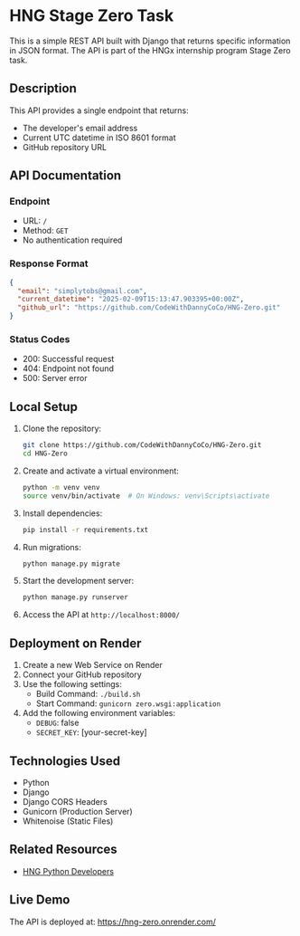 # HNG Stage Zero Task

This is a simple REST API built with Django that returns specific information in JSON format. The API is part of the HNGx internship program Stage Zero task.

## Description

This API provides a single endpoint that returns:

- The developer's email address
- Current UTC datetime in ISO 8601 format
- GitHub repository URL

## API Documentation

### Endpoint

- URL: `/`
- Method: `GET`
- No authentication required

### Response Format

```json
{
  "email": "simplytobs@gmail.com",
  "current_datetime": "2025-02-09T15:13:47.903395+00:00Z",
  "github_url": "https://github.com/CodeWithDannyCoCo/HNG-Zero.git"
}
```

### Status Codes

- 200: Successful request
- 404: Endpoint not found
- 500: Server error

## Local Setup

1. Clone the repository:

   ```bash
   git clone https://github.com/CodeWithDannyCoCo/HNG-Zero.git
   cd HNG-Zero
   ```

2. Create and activate a virtual environment:

   ```bash
   python -m venv venv
   source venv/bin/activate  # On Windows: venv\Scripts\activate
   ```

3. Install dependencies:

   ```bash
   pip install -r requirements.txt
   ```

4. Run migrations:

   ```bash
   python manage.py migrate
   ```

5. Start the development server:

   ```bash
   python manage.py runserver
   ```

6. Access the API at `http://localhost:8000/`

## Deployment on Render

1. Create a new Web Service on Render
2. Connect your GitHub repository
3. Use the following settings:
   - Build Command: `./build.sh`
   - Start Command: `gunicorn zero.wsgi:application`
4. Add the following environment variables:
   - `DEBUG`: false
   - `SECRET_KEY`: [your-secret-key]

## Technologies Used

- Python
- Django
- Django CORS Headers
- Gunicorn (Production Server)
- Whitenoise (Static Files)

## Related Resources

- [HNG Python Developers](https://hng.tech/hire/python-developers)

## Live Demo

The API is deployed at: https://hng-zero.onrender.com/
